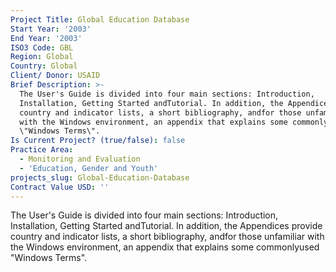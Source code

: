 ```yaml
---
Project Title: Global Education Database
Start Year: '2003'
End Year: '2003'
ISO3 Code: GBL
Region: Global
Country: Global
Client/ Donor: USAID
Brief Description: >-
  The User's Guide is divided into four main sections: Introduction,
  Installation, Getting Started andTutorial. In addition, the Appendices provide
  country and indicator lists, a short bibliography, andfor those unfamiliar
  with the Windows environment, an appendix that explains some commonlyused
  \"Windows Terms\".
Is Current Project? (true/false): false
Practice Area:
  - Monitoring and Evaluation
  - 'Education, Gender and Youth'
projects_slug: Global-Education-Database
Contract Value USD: ''
---
```

The User's Guide is divided into four main sections: Introduction, Installation, Getting Started andTutorial. In addition, the Appendices provide country and indicator lists, a short bibliography, andfor those unfamiliar with the Windows environment, an appendix that explains some commonlyused \"Windows Terms\".